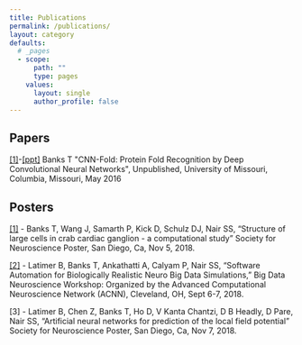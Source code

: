 ```yaml
---
title: Publications
permalink: /publications/
layout: category
defaults:
  # _pages
  - scope:
      path: ""
      type: pages
    values:
      layout: single
      author_profile: false
---
```

## Papers

[[1]](/assets/Master_Report_Banks_Tyler_final_with_committee.pdf)-[[ppt]](/assets/CNN-Fold-Banks-Tyler-Defense_wd_correct.pdf) Banks T "CNN-Fold: Protein Fold Recognition by Deep Convolutional Neural Networks", Unpublished, University of Missouri, Columbia, Missouri, May 2016

## Posters

[[1]](/assets/2018SFN_Banks.pdf) - Banks T, Wang J, Samarth P, Kick D, Schulz DJ, Nair SS, “Structure of large cells in crab cardiac ganglion - a computational study” Society for Neuroscience Poster, San Diego, Ca, Nov 5, 2018.

[[2]](/assets/2018NeuroBigData_poster.pdf) - Latimer B, Banks T, Ankathatti A, Calyam P, Nair SS, “Software Automation for Biologically Realistic Neuro Big Data Simulations,” Big Data Neuroscience Workshop: Organized by the Advanced Computational Neuroscience Network (ACNN), Cleveland, OH, Sept 6-7, 2018.

[3] - Latimer B, Chen Z, Banks T, Ho D, V Kanta Chantzi, D B Headly, D Pare, Nair SS, “Artificial neural networks for prediction of the local field potential” Society for Neuroscience Poster, San Diego, Ca, Nov 7, 2018.
